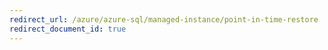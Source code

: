 ```yaml
---
redirect_url: /azure/azure-sql/managed-instance/point-in-time-restore
redirect_document_id: true
---
```

